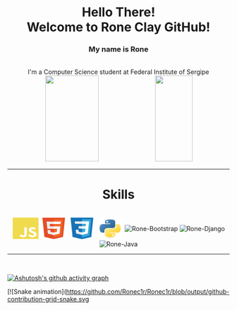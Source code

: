 <div align="center">
 <h1>Hello There! <br/> Welcome to Rone Clay GitHub!</h1>
</div>
 
<div align="center">
 <h3> My name is Rone</h3>
 <br/> 
 I'm a Computer Science student at Federal Institute of Sergipe  
</div>

<div align="center">  
  <img width="49%" height="195px" src="https://github-readme-stats.vercel.app/api?username=Ronec1r&show_icons=true&count_private=true&hide_border=true&title_color=1A565F&icon_color=1A565F&text_color=c9d1d9&bg_color=0d1117"/> 
  <img width="41%" height="195px" src="https://github-readme-stats.vercel.app/api/top-langs/?username=Ronec1r&layout=compact&hide_border=true&title_color=1A565F&text_color=C9D1D9&bg_color=0d1117" />
</div>

<hr/>  

<h1 align="center">Skills</h1>
<div style="display: inline_block" align="center"><br>
  <img align="center" alt="Rone-Js" height="50" width="60" src="https://raw.githubusercontent.com/devicons/devicon/master/icons/javascript/javascript-plain.svg">
  <img align="center" alt="Rone-HTML" height="50" width="60" src="https://raw.githubusercontent.com/devicons/devicon/master/icons/html5/html5-original.svg">
  <img align="center" alt="Rone-CSS" height="50" width="60" src="https://raw.githubusercontent.com/devicons/devicon/master/icons/css3/css3-original.svg">
  <img align="center" alt="Rone-Python" height="50" width="60" src="https://raw.githubusercontent.com/devicons/devicon/master/icons/python/python-original.svg">
  <img align="center" alt="Rone-Bootstrap" height="50" width="60" src="https://cdn.jsdelivr.net/gh/devicons/devicon/icons/bootstrap/bootstrap-original.svg"/>
  <img align="center" alt="Rone-Django" height="50" width="60" src="https://cdn.jsdelivr.net/gh/devicons/devicon/icons/django/django-plain-wordmark.svg"/>      
  <img align="center" alt="Rone-Java" height="50" width="60" src="https://cdn.jsdelivr.net/gh/devicons/devicon/icons/java/java-original.svg" />     
</div>
<hr/>  
<br/>

[![Ashutosh's github activity graph](https://github-readme-activity-graph.vercel.app/graph?username=Ronec1r&bg_color=113136&color=ffffff&line=4c9d9e&point=05e5f5&area=true&hide_border=true)](https://github.com/ashutosh00710/github-readme-activity-graph)

[![Snake animation](https://github.com/Ronec1r/Ronec1r/blob/output/github-contribution-grid-snake.svg
